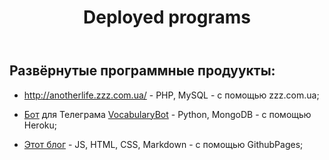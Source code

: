 ﻿---
layout: post
title: Deployed programs
tags: app python php javascript
---

## Развёрнутые программные продуукты:


- http://anotherlife.zzz.com.ua/ - PHP, MySQL - с помощью zzz.com.ua;


- [Бот](https://t.me/d_vocabulary_bot) для Телеграма [VocabularyBot](https://github.com/venkaDaria/vocabulary_bot) - Python, MongoDB - с помощью Heroku;


- [Этот блог](https://github.com/venkaDaria/venkadaria.github.io) - JS, HTML, CSS, Markdown - с помощью GithubPages;
